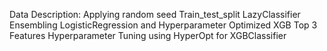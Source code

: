 Data Description:
Applying random seed
Train_test_split
LazyClassifier
Ensembling LogisticRegression and Hyperparameter Optimized XGB
Top 3 Features
Hyperparameter Tuning using HyperOpt for XGBClassifier
